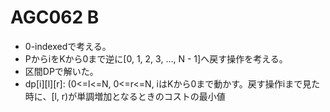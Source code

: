 # AGC062 B

- 0-indexedで考える。
- PからiをKから0まで逆に[0, 1, 2, 3, ..., N - 1]へ戻す操作を考える。
- 区間DPで解いた。
- dp[i][l][r]: (0<=l<=N, 0<=r<=N, iはKから0まで動かす。戻す操作iまで見た時に、[l, r)が単調増加となるときのコストの最小値
